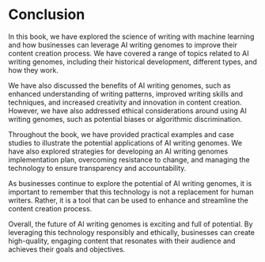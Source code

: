 # Conclusion

In this book, we have explored the science of writing with machine learning and how businesses can leverage AI writing genomes to improve their content creation process. We have covered a range of topics related to AI writing genomes, including their historical development, different types, and how they work.

We have also discussed the benefits of AI writing genomes, such as enhanced understanding of writing patterns, improved writing skills and techniques, and increased creativity and innovation in content creation. However, we have also addressed ethical considerations around using AI writing genomes, such as potential biases or algorithmic discrimination.

Throughout the book, we have provided practical examples and case studies to illustrate the potential applications of AI writing genomes. We have also explored strategies for developing an AI writing genomes implementation plan, overcoming resistance to change, and managing the technology to ensure transparency and accountability.

As businesses continue to explore the potential of AI writing genomes, it is important to remember that this technology is not a replacement for human writers. Rather, it is a tool that can be used to enhance and streamline the content creation process.

Overall, the future of AI writing genomes is exciting and full of potential. By leveraging this technology responsibly and ethically, businesses can create high-quality, engaging content that resonates with their audience and achieves their goals and objectives.